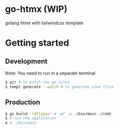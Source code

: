 # go-htmx (WIP)
golang htmx with tailwindcss template

# Getting started 
## Development
Note: You need to run in a separate terminal
```bash
$ air # to watch the go files
$ templ generate --watch # to generate view files
```

## Production
```bash
$ go build -ldflags="-s -w" -o ./bin/main ./cmd/
$ # run the application
$ # ./bin/main 
```

